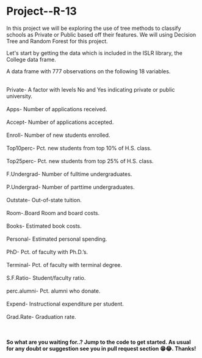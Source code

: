 # Project--R-13

<table>
In this project we will be exploring the use of tree methods to classify schools as Private or Public based off their features.
We will using Decision Tree and Random Forest for this project.

Let's start by getting the data which is included in the ISLR library, the College data frame.

A data frame with 777 observations on the following 18 variables.<br><br/>

Private- A factor with levels No and Yes indicating private or public university. <br><br/>
Apps- Number of applications received.<br><br/>
Accept- Number of applications accepted.<br><br/>
Enroll- Number of new students enrolled.<br><br/>
Top10perc- Pct. new students from top 10% of H.S. class.<br><br/>
Top25perc- Pct. new students from top 25% of H.S. class.<br><br/>
F.Undergrad- Number of fulltime undergraduates.<br><br/>
P.Undergrad- Number of parttime undergraduates.<br><br/>
Outstate- Out-of-state tuition.<br><br/>
Room-.Board Room and board costs.<br><br/>
Books- Estimated book costs.<br><br/>
Personal- Estimated personal spending.<br><br/>
PhD- Pct. of faculty with Ph.D.’s.<br><br/>
Terminal- Pct. of faculty with terminal degree.<br><br/>
S.F.Ratio- Student/faculty ratio.<br><br/>
perc.alumni- Pct. alumni who donate.<br><br/>
Expend- Instructional expenditure per student.<br><br/>
Grad.Rate- Graduation rate.<br><br/>

</table>

**So what are you waiting for..? Jump to the code to get started. As usual for any doubt or suggestion see you in pull request section 😁😂. Thanks!**


